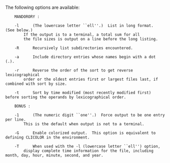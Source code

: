  The following options are available:

        MANDORORY :

        -l      (The lowercase letter ``ell''.)  List in long format.  (See below.)
            If the output is to a terminal, a total sum for all
            the file sizes is output on a line before the long listing.

        -R      Recursively list subdirectories encountered.

        -a      Include directory entries whose names begin with a dot (.).

        -r      Reverse the order of the sort to get reverse lexicographical
            order or the oldest entries first or largest files last, if combined with sort by size.

        -t      Sort by time modified (most recently modified first) before sorting the operands by lexicographical order.

        BONUS :

        -1      (The numeric digit ``one''.)  Force output to be one entry per line.
            This is the default when output is not to a terminal.

        -G      Enable colorized output.  This option is equivalent to defining CLICOLOR in the environment.

        -T      When used with the -l (lowercase letter ``ell'') option,
            display complete time information for the file, including month, day, hour, minute, second, and year.


